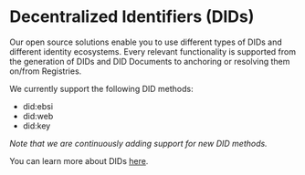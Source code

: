 # Decentralized Identifiers (DIDs)

Our open source solutions enable you to use different types of DIDs and different identity ecosystems. Every relevant functionality is supported from the generation of DIDs and DID Documents to anchoring or resolving them on/from Registries.

We currently support the following DID methods:

* did:ebsi
* did:web
* did:key

_Note that we are continuously adding support for new DID methods._

You can learn more about DIDs [here](../../what-is-ssi/technologies-and-concepts.md).
